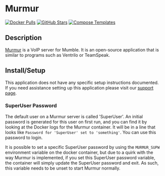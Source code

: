 # Murmur

[![Docker Pulls](https://img.shields.io/docker/pulls/goofball222/murmur?style=flat-square&color=607D8B&label=docker%20pulls&logo=docker)](https://hub.docker.com/r/goofball222/murmur)
[![GitHub Stars](https://img.shields.io/github/stars/goofball222/murmur?style=flat-square&color=607D8B&label=github%20stars&logo=github)](https://github.com/goofball222/murmur)
[![Compose Templates](https://img.shields.io/static/v1?style=flat-square&color=607D8B&label=compose&message=templates)](https://github.com/GhostWriters/DockSTARTer/tree/master/compose/.apps/murmur)

## Description

[Murmur](https://github.com/mumble-voip/mumble) is a VoIP server for Mumble. It is an open-source application that is similar to programs such as Ventrilo or TeamSpeak.

## Install/Setup

This application does not have any specific setup instructions documented. If you need assistance setting up this application please visit our [support page](https://dockstarter.com/basics/support/).

### SuperUser Password

The default user on a Murmur server is called 'SuperUser'. An initial password is generated for this user on first run, and you can find it by looking at the Docker logs for the Murmur container. It will be in a line that looks like `Password for 'SuperUser' set to 'something'`. You can use this password to login.

It is possible to set a specific SuperUser password by using the `MURMUR_SUPW` environment variable on the docker container, but due to a quirk with the way Murmur is implemented, if you set this SuperUser password variable, the container will simply update the SuperUser password and exit. As such, this variable needs to be unset to start Murmur normally.

